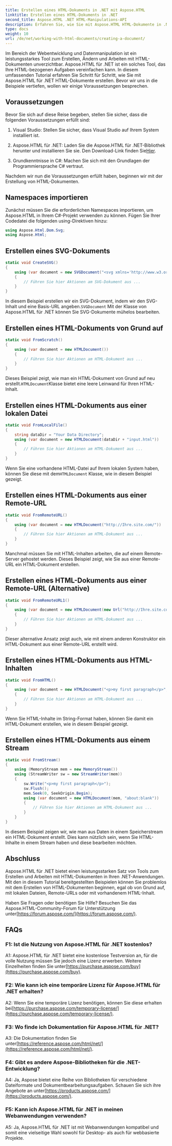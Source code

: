 ```yaml
---
title: Erstellen eines HTML-Dokuments in .NET mit Aspose.HTML
linktitle: Erstellen eines HTML-Dokuments in .NET
second_title: Aspose.HTML .NET HTML-Manipulations-API
description: Erfahren Sie, wie Sie mit Aspose.HTML HTML-Dokumente in .NET erstellen, von Grund auf oder aus URLs. Ein umfassendes Tutorial für Webentwickler.
type: docs
weight: 10
url: /de/net/working-with-html-documents/creating-a-document/
---
```


Im Bereich der Webentwicklung und Datenmanipulation ist ein leistungsstarkes Tool zum Erstellen, Ändern und Arbeiten mit HTML-Dokumenten unverzichtbar. Aspose.HTML für .NET ist ein solches Tool, das Ihre HTML-bezogenen Aufgaben vereinfachen kann. In diesem umfassenden Tutorial erfahren Sie Schritt für Schritt, wie Sie mit Aspose.HTML für .NET HTML-Dokumente erstellen. Bevor wir uns in die Beispiele vertiefen, wollen wir einige Voraussetzungen besprechen.

## Voraussetzungen

Bevor Sie sich auf diese Reise begeben, stellen Sie sicher, dass die folgenden Voraussetzungen erfüllt sind:

1. Visual Studio: Stellen Sie sicher, dass Visual Studio auf Ihrem System installiert ist.

2. Aspose.HTML für .NET: Laden Sie die Aspose.HTML für .NET-Bibliothek herunter und installieren Sie sie. Den Download-Link finden Sie[Hier](https://releases.aspose.com/html/net/).

3. Grundkenntnisse in C#: Machen Sie sich mit den Grundlagen der Programmiersprache C# vertraut.

Nachdem wir nun die Voraussetzungen erfüllt haben, beginnen wir mit der Erstellung von HTML-Dokumenten.

## Namespaces importieren

Zunächst müssen Sie die erforderlichen Namespaces importieren, um Aspose.HTML in Ihrem C#-Projekt verwenden zu können. Fügen Sie Ihrer Codedatei die folgenden using-Direktiven hinzu:

```csharp
using Aspose.Html.Dom.Svg;
using Aspose.Html;
```

## Erstellen eines SVG-Dokuments

```csharp
static void CreateSVG()
{
    using (var document = new SVGDocument("<svg xmlns='http://www.w3.org/2000/svg'><circle cx='50' cy='50' r='40'/></svg>", "about:blank"))
    {
        // Führen Sie hier Aktionen am SVG-Dokument aus ...
    }
}
```

 In diesem Beispiel erstellen wir ein SVG-Dokument, indem wir den SVG-Inhalt und eine Basis-URL angeben.`SVGDocument` Mit der Klasse von Aspose.HTML für .NET können Sie SVG-Dokumente mühelos bearbeiten.

## Erstellen eines HTML-Dokuments von Grund auf

```csharp
static void FromScratch()
{
    using (var document = new HTMLDocument())
    {
        // Führen Sie hier Aktionen am HTML-Dokument aus ...
    }
}
```

 Dieses Beispiel zeigt, wie man ein HTML-Dokument von Grund auf neu erstellt.`HTMLDocument`Klasse bietet eine leere Leinwand für Ihren HTML-Inhalt.

## Erstellen eines HTML-Dokuments aus einer lokalen Datei

```csharp
static void FromLocalFile()
{
    string dataDir = "Your Data Directory";
    using (var document = new HTMLDocument(dataDir + "input.html"))
    {
        // Führen Sie hier Aktionen am HTML-Dokument aus ...
    }
}
```

 Wenn Sie eine vorhandene HTML-Datei auf Ihrem lokalen System haben, können Sie diese mit dem`HTMLDocument` Klasse, wie in diesem Beispiel gezeigt.

## Erstellen eines HTML-Dokuments aus einer Remote-URL

```csharp
static void FromRemoteURL()
{
    using (var document = new HTMLDocument("http://Ihre.site.com/"))
    {
        // Führen Sie hier Aktionen am HTML-Dokument aus ...
    }
}
```

Manchmal müssen Sie mit HTML-Inhalten arbeiten, die auf einem Remote-Server gehostet werden. Dieses Beispiel zeigt, wie Sie aus einer Remote-URL ein HTML-Dokument erstellen.

## Erstellen eines HTML-Dokuments aus einer Remote-URL (Alternative)

```csharp
static void FromRemoteURL1()
{
    using (var document = new HTMLDocument(new Url("http://Ihre.site.com/")))
    {
        // Führen Sie hier Aktionen am HTML-Dokument aus ...
    }
}
```

Dieser alternative Ansatz zeigt auch, wie mit einem anderen Konstruktor ein HTML-Dokument aus einer Remote-URL erstellt wird.

## Erstellen eines HTML-Dokuments aus HTML-Inhalten

```csharp
static void FromHTML()
{
    using (var document = new HTMLDocument("<p>my first paragraph</p>", "."))
    {
        // Führen Sie hier Aktionen am HTML-Dokument aus ...
    }
}
```

Wenn Sie HTML-Inhalte im String-Format haben, können Sie damit ein HTML-Dokument erstellen, wie in diesem Beispiel gezeigt.

## Erstellen eines HTML-Dokuments aus einem Stream

```csharp
static void FromStream()
{
    using (MemoryStream mem = new MemoryStream())
    using (StreamWriter sw = new StreamWriter(mem))
    {
        sw.Write("<p>my first paragraph</p>");
        sw.Flush();
        mem.Seek(0, SeekOrigin.Begin);
        using (var document = new HTMLDocument(mem, "about:blank"))
        {
            // Führen Sie hier Aktionen am HTML-Dokument aus ...
        }
    }
}
```

In diesem Beispiel zeigen wir, wie man aus Daten in einem Speicherstream ein HTML-Dokument erstellt. Dies kann nützlich sein, wenn Sie HTML-Inhalte in einem Stream haben und diese bearbeiten möchten.

## Abschluss

Aspose.HTML für .NET bietet einen leistungsstarken Satz von Tools zum Erstellen und Arbeiten mit HTML-Dokumenten in Ihren .NET-Anwendungen. Mit den in diesem Tutorial bereitgestellten Beispielen können Sie problemlos mit dem Erstellen von HTML-Dokumenten beginnen, egal ob von Grund auf, mit lokalen Dateien, Remote-URLs oder mit vorhandenem HTML-Inhalt.

 Haben Sie Fragen oder benötigen Sie Hilfe? Besuchen Sie das Aspose.HTML-Community-Forum für Unterstützung unter[https://forum.aspose.com/](https://forum.aspose.com/).

## FAQs

### F1: Ist die Nutzung von Aspose.HTML für .NET kostenlos?
 A1: Aspose.HTML für .NET bietet eine kostenlose Testversion an, für die volle Nutzung müssen Sie jedoch eine Lizenz erwerben. Weitere Einzelheiten finden Sie unter[https://purchase.aspose.com/buy](https://purchase.aspose.com/buy).

### F2: Wie kann ich eine temporäre Lizenz für Aspose.HTML für .NET erhalten?
 A2: Wenn Sie eine temporäre Lizenz benötigen, können Sie diese erhalten bei[https://purchase.aspose.com/temporary-license/](https://purchase.aspose.com/temporary-license/).

### F3: Wo finde ich Dokumentation für Aspose.HTML für .NET?
A3: Die Dokumentation finden Sie unter[https://reference.aspose.com/html/net/](https://reference.aspose.com/html/net/).

### F4: Gibt es andere Aspose-Bibliotheken für die .NET-Entwicklung?
 A4: Ja, Aspose bietet eine Reihe von Bibliotheken für verschiedene Dateiformate und Dokumentbearbeitungsaufgaben. Schauen Sie sich ihre Angebote an unter[https://products.aspose.com/](https://products.aspose.com/).

### F5: Kann ich Aspose.HTML für .NET in meinen Webanwendungen verwenden?
A5: Ja, Aspose.HTML für .NET ist mit Webanwendungen kompatibel und somit eine vielseitige Wahl sowohl für Desktop- als auch für webbasierte Projekte.
